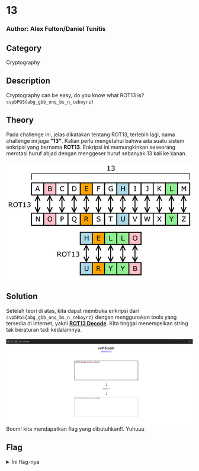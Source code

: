 # 13
### Author: Alex Fulton/Daniel Tunitis

## Category
Cryptography

## Description
Cryptography can be easy, do you know what ROT13 is? </br>
`cvpbPGS{abg_gbb_onq_bs_n_ceboyrz}`

## Theory
Pada challenge ini, jelas dikatakan tentang ROT13, terlebih lagi, nama challenge ini juga **"13"**. Kalian perlu mengetahui bahwa ada suatu sistem enkripsi yang bernama **__ROT13__**. Enkripsi ini memungkinkan seseorang merotasi huruf abjad dengan menggeser huruf sebanyak 13 kali ke kanan. </br></br>
![ROT13](ROT13.png)

## Solution
Setelah teori di atas, kita dapat membuka enkripsi dari `cvpbPGS{abg_gbb_onq_bs_n_ceboyrz}` dengan menggunakan tools yang tersedia di internet, yakni **[ROT13 Decode](rot13.com)**. Kita tinggal menempelkan string tak beraturan tadi kedalamnya. </br></br>
![Decrypted](rot13.com.png)
</br>
Boom! kita mendapatkan flag yang dibutuhkan!!. Yuhuuu

## Flag
<details>
  <summary>Ini flag-nya</summary></br>
  
  ```
  picoCTF{not_too_bad_of_a_problem}
  ```
</details>
